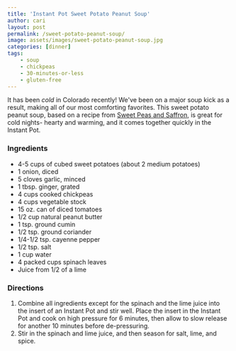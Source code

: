 ```yaml
---
title: 'Instant Pot Sweet Potato Peanut Soup'
author: cari
layout: post
permalink: /sweet-potato-peanut-soup/
image: assets/images/sweet-potato-peanut-soup.jpg
categories: [dinner]
tags:
    - soup
    - chickpeas
    - 30-minutes-or-less
    - gluten-free
---
```


It has been *cold* in Colorado recently! We've been on a major soup kick as a result, making all of our most comforting favorites. This sweet potato peanut soup, based on a recipe from [Sweet Peas and Saffron](https://sweetpeasandsaffron.com/african-peanut-stew), is great for cold nights- hearty and warming, and it comes together quickly in the Instant Pot. 

<h3> Ingredients </h3>

- 4-5 cups of cubed sweet potatoes (about 2 medium potatoes)
- 1 onion, diced
- 5 cloves garlic, minced
- 1 tbsp. ginger, grated
- 4 cups cooked chickpeas
- 4 cups vegetable stock
- 15 oz. can of diced tomatoes
- 1/2 cup natural peanut butter
- 1 tsp. ground cumin
- 1/2 tsp. ground coriander
- 1/4-1/2 tsp. cayenne pepper
- 1/2 tsp. salt
- 1 cup water
- 4 packed cups spinach leaves
- Juice from 1/2 of a lime

<h3> Directions </h3>

1. Combine all ingredients except for the spinach and the lime juice into the insert of an Instant Pot and stir well. Place the insert in the Instant Pot and cook on high pressure for 6 minutes, then allow to slow release for another 10 minutes before de-pressuring.
2. Stir in the spinach and lime juice, and then season for salt, lime, and spice.
